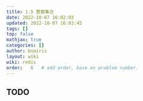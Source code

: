 ```yaml
---
title: 1.5 整数集合 
date: 2022-10-07 16:02:03 
updated: 2022-10-07 16:03:45
tags: [] 
top: false
mathjax: true
categories: []
author: booiris
layout: wiki 
wiki: redis
order:   6   # add order, base on problem number.
---
```


## TODO
